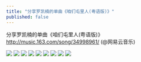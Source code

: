 ```yaml
---
title: "分享罗凯楠的单曲《咱们屯里人(粤语版)》"
published: false
---
```

分享罗凯楠的单曲《咱们屯里人(粤语版)》http://music.163.com/song/34998961/ (@网易云音乐)

![](./1.jpg)
![](./2.jpg)
![](./3.jpg)
![](./4.jpg)
![](./5.jpg)
![](./6.jpg)
![](./7.jpg)
![](./8.jpg)
![](./9.jpg)
